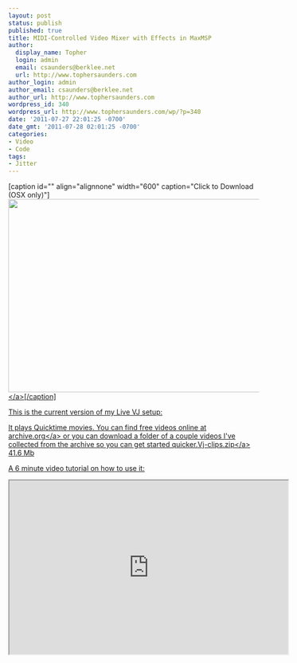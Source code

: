 ```yaml
---
layout: post
status: publish
published: true
title: MIDI-Controlled Video Mixer with Effects in MaxMSP
author:
  display_name: Topher
  login: admin
  email: csaunders@berklee.net
  url: http://www.tophersaunders.com
author_login: admin
author_email: csaunders@berklee.net
author_url: http://www.tophersaunders.com
wordpress_id: 340
wordpress_url: http://www.tophersaunders.com/wp/?p=340
date: '2011-07-27 22:01:25 -0700'
date_gmt: '2011-07-28 02:01:25 -0700'
categories:
- Video
- Code
tags:
- Jitter
---
```

<p>[caption id="" align="alignnone" width="600" caption="Click to Download (OSX only)"]<a href="http:&#47;&#47;www.tophersaunders.com&#47;VJ&#47;TopherVJ.zip"><img title="TopherVJ.zip 9.0 Mb" src="http:&#47;&#47;www.tophersaunders.com&#47;img&#47;tophervj.jpg" alt="" width="600" height="388" &#47;><&#47;a>[&#47;caption]</p>
<p>This is the current version of my Live VJ setup:</p>
<p>It plays Quicktime movies. You can find free videos online at <a href="http:&#47;&#47;www.archive.org&#47;">archive.org<&#47;a> or you can download a folder of a couple videos I've collected from the archive so you can get started quicker.<a href="http:&#47;&#47;www.tophersaunders.com&#47;VJ&#47;Vj_clips.zip">Vj-clips.zip<&#47;a> 41.6 Mb</p>
<p>A 6 minute video tutorial on how to use it:</p>
<p><iframe src="http:&#47;&#47;www.youtube.com&#47;embed&#47;gXZFBM_eMmQ" frameborder="3" width="560" height="349"><&#47;iframe></p>
<p>Twiddlin' knobs.</p>
